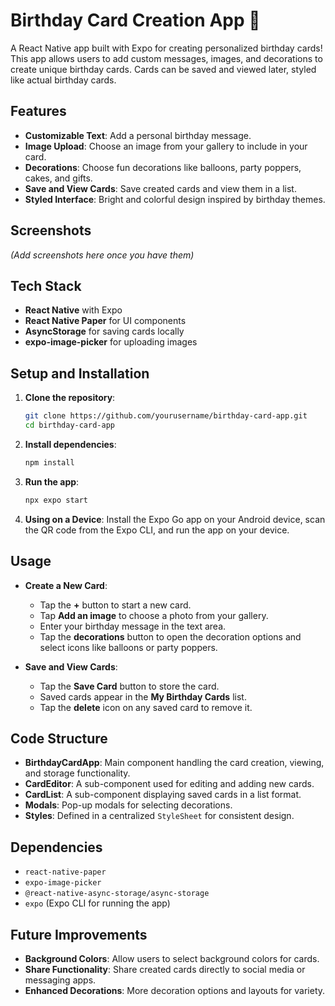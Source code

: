 # Birthday Card Creation App 🎉

A React Native app built with Expo for creating personalized birthday cards! This app allows users to add custom messages, images, and decorations to create unique birthday cards. Cards can be saved and viewed later, styled like actual birthday cards.

## Features

- **Customizable Text**: Add a personal birthday message.
- **Image Upload**: Choose an image from your gallery to include in your card.
- **Decorations**: Choose fun decorations like balloons, party poppers, cakes, and gifts.
- **Save and View Cards**: Save created cards and view them in a list.
- **Styled Interface**: Bright and colorful design inspired by birthday themes.

## Screenshots

*(Add screenshots here once you have them)*

## Tech Stack

- **React Native** with Expo
- **React Native Paper** for UI components
- **AsyncStorage** for saving cards locally
- **expo-image-picker** for uploading images

## Setup and Installation

1. **Clone the repository**:
   ```bash
   git clone https://github.com/yourusername/birthday-card-app.git
   cd birthday-card-app
   ```

2. **Install dependencies**:
   ```bash
   npm install
   ```

3. **Run the app**:
   ```bash
   npx expo start
   ```

4. **Using on a Device**: Install the Expo Go app on your Android device, scan the QR code from the Expo CLI, and run the app on your device.

## Usage

- **Create a New Card**:
  - Tap the **+** button to start a new card.
  - Tap **Add an image** to choose a photo from your gallery.
  - Enter your birthday message in the text area.
  - Tap the **decorations** button to open the decoration options and select icons like balloons or party poppers.

- **Save and View Cards**:
  - Tap the **Save Card** button to store the card.
  - Saved cards appear in the **My Birthday Cards** list.
  - Tap the **delete** icon on any saved card to remove it.

## Code Structure

- **BirthdayCardApp**: Main component handling the card creation, viewing, and storage functionality.
- **CardEditor**: A sub-component used for editing and adding new cards.
- **CardList**: A sub-component displaying saved cards in a list format.
- **Modals**: Pop-up modals for selecting decorations.
- **Styles**: Defined in a centralized `StyleSheet` for consistent design.

## Dependencies

- `react-native-paper`
- `expo-image-picker`
- `@react-native-async-storage/async-storage`
- `expo` (Expo CLI for running the app)

## Future Improvements

- **Background Colors**: Allow users to select background colors for cards.
- **Share Functionality**: Share created cards directly to social media or messaging apps.
- **Enhanced Decorations**: More decoration options and layouts for variety.

